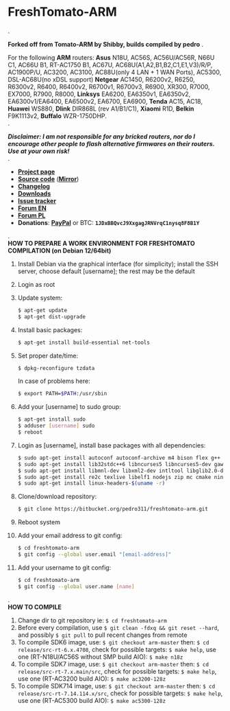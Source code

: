 # **FreshTomato-ARM** #
.  
  
**Forked off from Tomato-ARM by Shibby, builds compiled by pedro**
.  
  
For the following **ARM** routers: **Asus** N18U, AC56S, AC56U/AC56R, N66U C1, AC66U B1, RT-AC1750 B1, AC67U, AC68U(A1,A2,B1,B2,C1,E1,V3)/R/P, AC1900P/U, AC3200, AC3100, AC88U(only 4 LAN + 1 WAN Ports), AC5300, DSL-AC68U(no xDSL support) **Netgear** AC1450, R6200v2, R6250, R6300v2, R6400, R6400v2, R6700v1, R6700v3, R6900, XR300, R7000, EX7000, R7900, R8000, **Linksys** EA6200, EA6350v1, EA6350v2, EA6300v1/EA6400, EA6500v2, EA6700, EA6900, **Tenda** AC15, AC18, **Huawei** WS880, **Dlink** DIR868L (rev A1/B1/C1), **Xiaomi** R1D, **Belkin** F9K1113v2, **Buffalo** WZR-1750DHP.  
.  
  
***Disclaimer: I am not responsible for any bricked routers, nor do I encourage other people to flash alternative firmwares on their routers. Use at your own risk!***  
.  
  
- [**Project page**](https://freshtomato.org/)
- [**Source code**](https://bitbucket.org/pedro311/freshtomato-arm/commits/all) ([**Mirror**](https://github.com/pedro0311/freshtomato-arm))
- [**Changelog**](https://bitbucket.org/pedro311/freshtomato-arm/src/arm-master/CHANGELOG)
- [**Downloads**](https://freshtomato.org/downloads)
- [**Issue tracker**](https://bitbucket.org/pedro311/freshtomato-arm/issues?status=new&status=open)
- [**Forum EN**](https://www.linksysinfo.org/)
- [**Forum PL**](https://openlinksys.info/forum/)
- **Donations**: [**PayPal**](https://www.paypal.com/cgi-bin/webscr?cmd=_s-xclick&hosted_button_id=B4FDH9TH6Z8FU)  or  BTC: **`1JDxBBQvcJ9XxgagJRNVrqC1nysq8F8B1Y`**  
  
.  
**HOW TO PREPARE A WORK ENVIRONMENT FOR FRESHTOMATO COMPILATION (on Debian 12/64bit)**
  
1. Install Debian via the graphical interface (for simplicity); install the SSH server, choose default [username]; the rest may be the default
  
2. Login as root
  
3. Update system:
    ```sh
    $ apt-get update
    $ apt-get dist-upgrade
    ```
  
4. Install basic packages:
    ```sh
    $ apt-get install build-essential net-tools
    ```
  
5. Set proper date/time:
    ```sh
    $ dpkg-reconfigure tzdata
    ```
    In case of problems here:
    ```sh
    $ export PATH=$PATH:/usr/sbin
    ```
  
6. Add your [username] to sudo group:
    ```sh
    $ apt-get install sudo
    $ adduser [username] sudo
    $ reboot
    ```
  
7. Login as [username], install base packages with all dependencies:
    ```sh
    $ sudo apt-get install autoconf autoconf-archive m4 bison flex g++ libtool gcc binutils patch bzip2 make gettext unzip zlib1g-dev libc6 gperf automake groff
    $ sudo apt-get install lib32stdc++6 libncurses5 libncurses5-dev gawk gitk zlib1g-dev autopoint shtool autogen mtd-utils gcc-multilib lib32z1-dev pkg-config libssl-dev automake1.11
    $ sudo apt-get install libmnl-dev libxml2-dev intltool libglib2.0-dev libstdc++5 texinfo dos2unix xsltproc libnfnetlink0 libcurl4-openssl-dev libgtk2.0-dev libnotify-dev libevent-dev git
    $ sudo apt-get install re2c texlive libelf1 nodejs zip mc cmake ninja-build curl libglib2.0-dev-bin libglib2.0-dev sqlite3 dconf-editor python3.11-dev
    $ sudo apt-get install linux-headers-$(uname -r)
    ```
  
8. Clone/download repository:
    ```sh
    $ git clone https://bitbucket.org/pedro311/freshtomato-arm.git
    ```
  
9. Reboot system
  
10. Add your email address to git config:
    ```sh
    $ cd freshtomato-arm
    $ git config --global user.email "[email-address]"
    ```
  
11. Add your username to git config:
    ```sh
    $ cd freshtomato-arm
    $ git config --global user.name [name]
    ```
  
.  
**HOW TO COMPILE**
  
1. Change dir to git repository ie: ```$ cd freshtomato-arm```
2. Before every compilation, use ```$ git clean -fdxq && git reset --hard```, and possibly ```$ git pull``` to pull recent changes from remote
3. To compile SDK6 image, use: ```$ git checkout arm-master``` then: ```$ cd release/src-rt-6.x.4708```, check for possible targets: ```$ make help```, use one (RT-N18U/AC56S without SMP build AIO): ```$ make n18z```
4. To compile SDK7 image, use: ```$ git checkout arm-master``` then: ```$ cd release/src-rt-7.x.main/src```, check for possible targets: ```$ make help```, use one (RT-AC3200 build AIO): ```$ make ac3200-128z```
5. To compile SDK714 image, use: ```$ git checkout arm-master``` then: ```$ cd release/src-rt-7.14.114.x/src```, check for possible targets: ```$ make help```, use one (RT-AC5300 build AIO): ```$ make ac5300-128z```
  
